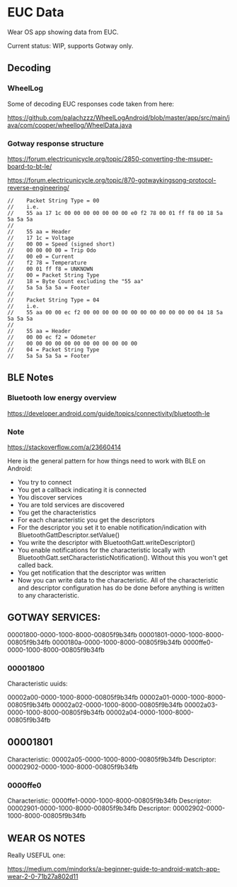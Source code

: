 # EUC Data

Wear OS app showing data from EUC.

Current status: WIP, supports Gotway only.


## Decoding

### WheelLog 

Some of decoding EUC responses code taken from here:

https://github.com/palachzzz/WheelLogAndroid/blob/master/app/src/main/java/com/cooper/wheellog/WheelData.java


### Gotway response structure

https://forum.electricunicycle.org/topic/2850-converting-the-msuper-board-to-bt-le/

https://forum.electricunicycle.org/topic/870-gotwaykingsong-protocol-reverse-engineering/

```
//    Packet String Type = 00
//    i.e.
//    55 aa 17 1c 00 00 00 00 00 00 00 e0 f2 78 00 01 ff f8 00 18 5a 5a 5a 5a
//
//    55 aa = Header
//    17 1c = Voltage
//    00 00 = Speed (signed short)
//    00 00 00 00 = Trip Odo
//    00 e0 = Current
//    f2 78 = Temperature
//    00 01 ff f8 = UNKNOWN
//    00 = Packet String Type
//    18 = Byte Count excluding the "55 aa"
//    5a 5a 5a 5a = Footer
//
//    Packet String Type = 04
//    i.e.
//    55 aa 00 00 ec f2 00 00 00 00 00 00 00 00 00 00 00 00 04 18 5a 5a 5a 5a
//
//    55 aa = Header
//    00 00 ec f2 = Odometer
//    00 00 00 00 00 00 00 00 00 00 00 00
//    04 = Packet String Type
//    5a 5a 5a 5a = Footer
```

## BLE Notes

### Bluetooth low energy overview

https://developer.android.com/guide/topics/connectivity/bluetooth-le

### Note

https://stackoverflow.com/a/23660414

Here is the general pattern for how things need to work with BLE on Android:

- You try to connect
- You get a callback indicating it is connected
- You discover services
- You are told services are discovered
- You get the characteristics
- For each characteristic you get the descriptors
- For the descriptor you set it to enable notification/indication with BluetoothGattDescriptor.setValue()
- You write the descriptor with BluetoothGatt.writeDescriptor()
- You enable notifications for the characteristic locally with BluetoothGatt.setCharacteristicNotification(). Without this you won't get called back.
- You get notification that the descriptor was written
- Now you can write data to the characteristic. All of the characteristic and descriptor configuration has do be done before anything is written to any characteristic.


## GOTWAY SERVICES: 

00001800-0000-1000-8000-00805f9b34fb
00001801-0000-1000-8000-00805f9b34fb
0000180a-0000-1000-8000-00805f9b34fb
0000ffe0-0000-1000-8000-00805f9b34fb


### 00001800

Characteristic uuids:

00002a00-0000-1000-8000-00805f9b34fb
00002a01-0000-1000-8000-00805f9b34fb
00002a02-0000-1000-8000-00805f9b34fb
00002a03-0000-1000-8000-00805f9b34fb
00002a04-0000-1000-8000-00805f9b34fb


## 00001801

Characteristic: 00002a05-0000-1000-8000-00805f9b34fb
Descriptor: 00002902-0000-1000-8000-00805f9b34fb


### 0000ffe0

Characteristic: 0000ffe1-0000-1000-8000-00805f9b34fb
Descriptor: 00002901-0000-1000-8000-00805f9b34fb
Descriptor: 00002902-0000-1000-8000-00805f9b34fb


## WEAR OS NOTES

Really USEFUL one:

https://medium.com/mindorks/a-beginner-guide-to-android-watch-app-wear-2-0-71b27a802d11